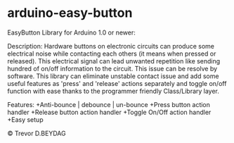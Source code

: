 arduino-easy-button
===================

EasyButton Library for Arduino 1.0 or newer:

Description:
Hardware buttons on electronic circuits can produce some electrical noise while contacting each others (it means when pressed or released). This electrical signal  can lead unwanted repetition like sending hundred of on/off information to the circuit. This issue can be resolve by software. This library can eliminate unstable contact issue and add some useful features as 'press' and 'release' actions separately and toggle on/off function with ease thanks to the programmer friendly Class/Library layer.

Features:
+Anti-bounce | debounce | un-bounce
+Press button action handler
+Release button action handler
+Toggle On/Off action handler
+Easy setup

© Trevor D.BEYDAG
